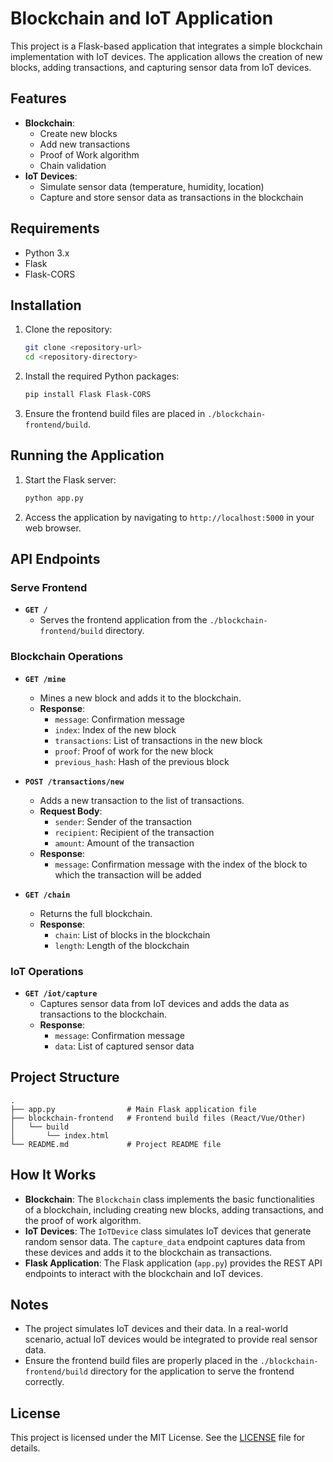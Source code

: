 
# Blockchain and IoT Application

This project is a Flask-based application that integrates a simple blockchain implementation with IoT devices. The application allows the creation of new blocks, adding transactions, and capturing sensor data from IoT devices.

## Features

- **Blockchain**:
  - Create new blocks
  - Add new transactions
  - Proof of Work algorithm
  - Chain validation
- **IoT Devices**:
  - Simulate sensor data (temperature, humidity, location)
  - Capture and store sensor data as transactions in the blockchain

## Requirements

- Python 3.x
- Flask
- Flask-CORS

## Installation

1. Clone the repository:

    ```bash
    git clone <repository-url>
    cd <repository-directory>
    ```

2. Install the required Python packages:

    ```bash
    pip install Flask Flask-CORS
    ```

3. Ensure the frontend build files are placed in `./blockchain-frontend/build`.

## Running the Application

1. Start the Flask server:

    ```bash
    python app.py
    ```

2. Access the application by navigating to `http://localhost:5000` in your web browser.

## API Endpoints

### Serve Frontend

- **`GET /`**
  - Serves the frontend application from the `./blockchain-frontend/build` directory.

### Blockchain Operations

- **`GET /mine`**
  - Mines a new block and adds it to the blockchain.
  - **Response**:
    - `message`: Confirmation message
    - `index`: Index of the new block
    - `transactions`: List of transactions in the new block
    - `proof`: Proof of work for the new block
    - `previous_hash`: Hash of the previous block

- **`POST /transactions/new`**
  - Adds a new transaction to the list of transactions.
  - **Request Body**:
    - `sender`: Sender of the transaction
    - `recipient`: Recipient of the transaction
    - `amount`: Amount of the transaction
  - **Response**:
    - `message`: Confirmation message with the index of the block to which the transaction will be added

- **`GET /chain`**
  - Returns the full blockchain.
  - **Response**:
    - `chain`: List of blocks in the blockchain
    - `length`: Length of the blockchain

### IoT Operations

- **`GET /iot/capture`**
  - Captures sensor data from IoT devices and adds the data as transactions to the blockchain.
  - **Response**:
    - `message`: Confirmation message
    - `data`: List of captured sensor data

## Project Structure

```plaintext
.
├── app.py                # Main Flask application file
├── blockchain-frontend   # Frontend build files (React/Vue/Other)
│   └── build
│       └── index.html
└── README.md             # Project README file
```

## How It Works

- **Blockchain**: The `Blockchain` class implements the basic functionalities of a blockchain, including creating new blocks, adding transactions, and the proof of work algorithm.
- **IoT Devices**: The `IoTDevice` class simulates IoT devices that generate random sensor data. The `capture_data` endpoint captures data from these devices and adds it to the blockchain as transactions.
- **Flask Application**: The Flask application (`app.py`) provides the REST API endpoints to interact with the blockchain and IoT devices.

## Notes

- The project simulates IoT devices and their data. In a real-world scenario, actual IoT devices would be integrated to provide real sensor data.
- Ensure the frontend build files are properly placed in the `./blockchain-frontend/build` directory for the application to serve the frontend correctly.

## License

This project is licensed under the MIT License. See the [LICENSE](LICENSE) file for details.
